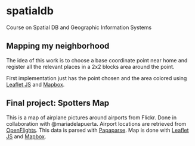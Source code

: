 # spatialdb
Course on Spatial DB and Geographic Information Systems

## Mapping my neighborhood
The idea of this work is to choose a base coordinate point near home and register all the relevant places in a 2x2 blocks area around the point.

First implementation just has the point chosen and the area colored using [Leaflet JS](http://leafletjs.com/) and [Mapbox](https://www.mapbox.com/).


## Final project: Spotters Map
This is a map of airplane pictures around airports from Flickr. Done in collaboration with @mariadelapuerta.
Airport locations are retrieved from [OpenFlights](http://openflights.org/data.html).
This data is parsed with [Papaparse](http://papaparse.com/).
Map is done with [Leaflet JS](http://leafletjs.com/) and [Mapbox](https://www.mapbox.com/).


